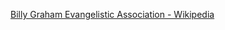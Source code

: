 ﻿[Billy Graham Evangelistic Association - Wikipedia](https://en.wikipedia.org/wiki/Billy_Graham_Evangelistic_Association)